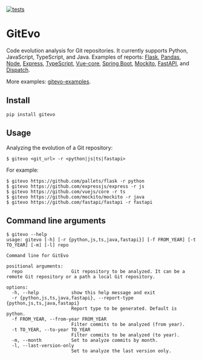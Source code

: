 [![tests](https://github.com/andrehora/gitevo/actions/workflows/tests.yml/badge.svg)](https://github.com/andrehora/gitevo/actions/workflows/tests.yml)

# GitEvo

Code evolution analysis for Git repositories.
It currently supports Python, JavaScript, TypeScript, and Java.
Examples of reports: 
[Flask](https://andrehora.github.io/gitevo-examples/python/flask.html),
[Pandas](https://andrehora.github.io/gitevo-examples/python/pandas.html),
[Node](https://andrehora.github.io/gitevo-examples/javascript/node.html),
[Express](https://andrehora.github.io/gitevo-examples/javascript/express.html),
[TypeScript](https://andrehora.github.io/gitevo-examples/typescript/typescript.html),
[Vue-core](https://andrehora.github.io/gitevo-examples/typescript/vuejs-core.html),
[Spring Boot](https://andrehora.github.io/gitevo-examples/java/spring-boot.html),
[Mockito](https://andrehora.github.io/gitevo-examples/java/mockito.html),
[FastAPI](https://andrehora.github.io/gitevo-examples/fastapi/fastapi.html), and
[Dispatch](https://andrehora.github.io/gitevo-examples/fastapi/dispatch.html).

More examples: [gitevo-examples](https://github.com/andrehora/gitevo-examples).

## Install

```
pip install gitevo
```

## Usage

Analyzing the evolution of a Git repository:

```
$ gitevo <git_url> -r <python|js|ts|fastapi>
```

For example:

```
$ gitevo https://github.com/pallets/flask -r python
$ gitevo https://github.com/expressjs/express -r js
$ gitevo https://github.com/vuejs/core -r ts
$ gitevo https://github.com/mockito/mockito -r java
$ gitevo https://github.com/fastapi/fastapi -r fastapi
```

## Command line arguments

```
$ gitevo --help
usage: gitevo [-h] [-r {python,js,ts,java,fastapi}] [-f FROM_YEAR] [-t TO_YEAR] [-m] [-l] repo

Command line for GitEvo

positional arguments:
  repo                  Git repository to be analyzed. It can be a remote Git repository or a path a local Git repository.

options:
  -h, --help            show this help message and exit
  -r {python,js,ts,java,fastapi}, --report-type {python,js,ts,java,fastapi}
                        Report type to be generated. Default is python.
  -f FROM_YEAR, --from-year FROM_YEAR
                        Filter commits to be analyzed (from year).
  -t TO_YEAR, --to-year TO_YEAR
                        Filter commits to be analyzed (to year).
  -m, --month           Set to analyze commits by month.
  -l, --last-version-only
                        Set to analyze the last version only.
```

